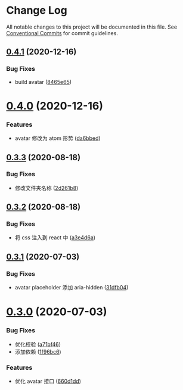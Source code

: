 # Change Log

All notable changes to this project will be documented in this file.
See [Conventional Commits](https://conventionalcommits.org) for commit guidelines.

## [0.4.1](https://github.com/nu-system/react/compare/@_nu/react-avatar@0.4.0...@_nu/react-avatar@0.4.1) (2020-12-16)

### Bug Fixes

- build avatar ([8465e65](https://github.com/nu-system/react/commit/8465e653c4173ddc19b05d0dc3c6ecea2053983e))

# [0.4.0](https://github.com/nu-system/react/compare/@_nu/react-avatar@0.3.3...@_nu/react-avatar@0.4.0) (2020-12-16)

### Features

- avatar 修改为 atom 形势 ([da6bbed](https://github.com/nu-system/react/commit/da6bbed36115f61392661d73050b282920589d7f))

## [0.3.3](https://github.com/nu-system/react/compare/@_nu/react-avatar@0.3.2...@_nu/react-avatar@0.3.3) (2020-08-18)

### Bug Fixes

- 修改文件夹名称 ([2d261b8](https://github.com/nu-system/react/commit/2d261b8de2b5a977482733d58902c17dd51ae880))

## [0.3.2](https://github.com/nu-system/react/compare/@_nu/react-avatar@0.3.1...@_nu/react-avatar@0.3.2) (2020-08-18)

### Bug Fixes

- 将 css 注入到 react 中 ([a3e4d6a](https://github.com/nu-system/react/commit/a3e4d6a22d345e02f2580b53212f6c063176d8b1))

## [0.3.1](https://github.com/nu-system/react/compare/@_nu/react-avatar@0.3.0...@_nu/react-avatar@0.3.1) (2020-07-03)

### Bug Fixes

- avatar placeholder 添加 aria-hidden ([31dfb04](https://github.com/nu-system/react/commit/31dfb04b64ec496f72471cc9928dbd07fe677906))

# [0.3.0](https://github.com/nu-system/react/compare/@_nu/react-avatar@0.2.3...@_nu/react-avatar@0.3.0) (2020-07-03)

### Bug Fixes

- 优化校验 ([a71bf46](https://github.com/nu-system/react/commit/a71bf46d8181e4f870c43f635ae4fcf4e01ebe83))
- 添加依赖 ([1f96bc6](https://github.com/nu-system/react/commit/1f96bc6d0df16f6b25fb34dcb6df0f811d521056))

### Features

- 优化 avatar 接口 ([660d1dd](https://github.com/nu-system/react/commit/660d1dd5c34a4949187a82328e508a2e483e6c52))
